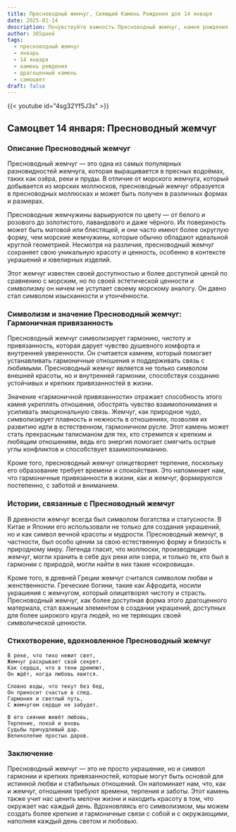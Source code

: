 ```yaml
---
title: Пресноводный жемчуг, Сияющий Камень Рождения для 14 января
date: 2025-01-14
description: Почувствуйте важность Пресноводный жемчуг, камня рождения 14 января, который символизирует Гармоничная привязанность. Пусть его красота и значение осветят ваш день.
author: 365дней
tags:
  - пресноводный жемчуг
  - январь
  - 14 января
  - камень рождения
  - драгоценный камень
  - самоцвет
draft: false
---
```


{{< youtube id="4sg32Yf5J3s" >}}

## Самоцвет 14 января: Пресноводный жемчуг

### Описание Пресноводный жемчуг

Пресноводный жемчуг — это одна из самых популярных разновидностей жемчуга, которая выращивается в пресных водоёмах, таких как озёра, реки и пруды. В отличие от морского жемчуга, который добывается из морских моллюсков, пресноводный жемчуг образуется в пресноводных моллюсках и может быть получен в различных формах и размерах.

Пресноводные жемчужины варьируются по цвету — от белого и розового до золотистого, лавандового и даже чёрного. Их поверхность может быть матовой или блестящей, и они часто имеют более округлую форму, чем морские жемчужины, которые обычно обладают идеальной круглой геометрией. Несмотря на различия, пресноводный жемчуг сохраняет свою уникальную красоту и ценность, особенно в контексте украшений и ювелирных изделий.

Этот жемчуг известен своей доступностью и более доступной ценой по сравнению с морским, но по своей эстетической ценности и символизму он ничем не уступает своему морскому аналогу. Он давно стал символом изысканности и утончённости.

### Символизм и значение Пресноводный жемчуг: Гармоничная привязанность

Пресноводный жемчуг символизирует гармонию, чистоту и привязанность, которая дарует чувство душевного комфорта и внутренней уверенности. Он считается камнем, который помогает устанавливать гармоничные отношения и поддерживать связь с любимыми. Пресноводный жемчуг является не только символом внешней красоты, но и внутренней гармонии, способствуя созданию устойчивых и крепких привязанностей в жизни.

Значение «гармоничной привязанности» отражает способность этого камня укреплять отношения, обострять чувство взаимопонимания и усиливать эмоциональную связь. Жемчуг, как природное чудо, символизирует плавность и нежность в отношениях, позволяя их развитию идти в естественном, гармоничном русле. Этот камень может стать прекрасным талисманом для тех, кто стремится к крепким и любящим отношениям, ведь его энергия помогает смягчить острые углы конфликтов и способствует взаимопониманию.

Кроме того, пресноводный жемчуг олицетворяет терпение, поскольку его образование требует времени и спокойствия. Это напоминает нам, что гармоничные привязанности в жизни, как и жемчуг, формируются постепенно, с заботой и вниманием.

### Истории, связанные с Пресноводный жемчуг

В древности жемчуг всегда был символом богатства и статусности. В Китае и Японии его использовали не только для создания украшений, но и как символ вечной красоты и мудрости. Пресноводный жемчуг, в частности, был особо ценим за свою естественную форму и близость к природному миру. Легенда гласит, что моллюски, производящие жемчуг, могли хранить в себе дух реки или озера, и только те, кто был в гармонии с природой, могли найти в них такие «сокровища».

Кроме того, в древней Греции жемчуг считался символом любви и женственности. Греческие богини, такие как Афродита, носили украшения с жемчугом, который олицетворял чистоту и страсть. Пресноводный жемчуг, как более доступная форма этого драгоценного материала, стал важным элементом в создании украшений, доступных для более широкого круга людей, но не теряющих своей символической ценности.

### Стихотворение, вдохновленное Пресноводный жемчуг

	В реке, что тихо нежит свет,  
	Жемчуг раскрывает свой секрет.  
	Как сердца, что в тени дремлют,  
	Он ждёт, когда любовь явится.
	
	Словно воды, что текут без бед,  
	Он приносит счастье в след.  
	Гармония и светлый путь,  
	С жемчугом сердце не забудет.
	
	В его сиянии живёт любовь,  
	Терпение, покой и вновь  
	Судьбы причудливый дар.  
	Великолепие простых даров.

### Заключение

Пресноводный жемчуг — это не просто украшение, но и символ гармонии и крепких привязанностей, которые могут быть основой для истинной любви и стабильных отношений. Он напоминает нам, что, как и жемчуг, отношения требуют времени, терпения и заботы. Этот камень также учит нас ценить мелочи жизни и находить красоту в том, что окружает нас каждый день. Вдохновляясь его символизмом, мы можем создать более крепкие и гармоничные связи с собой и с окружающими, наполняя каждый день светом и любовью.
